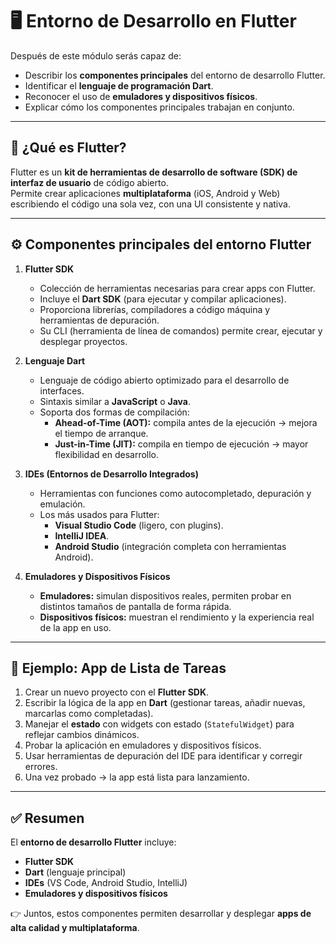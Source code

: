 # 🖥️ Entorno de Desarrollo en Flutter

Después de este módulo serás capaz de:  
- Describir los **componentes principales** del entorno de desarrollo Flutter.  
- Identificar el **lenguaje de programación Dart**.  
- Reconocer el uso de **emuladores y dispositivos físicos**.  
- Explicar cómo los componentes principales trabajan en conjunto.  

---

## 🔧 ¿Qué es Flutter?

Flutter es un **kit de herramientas de desarrollo de software (SDK) de interfaz de usuario** de código abierto.  
Permite crear aplicaciones **multiplataforma** (iOS, Android y Web) escribiendo el código una sola vez, con una UI consistente y nativa.

---

## ⚙️ Componentes principales del entorno Flutter

1. **Flutter SDK**  
   - Colección de herramientas necesarias para crear apps con Flutter.  
   - Incluye el **Dart SDK** (para ejecutar y compilar aplicaciones).  
   - Proporciona librerías, compiladores a código máquina y herramientas de depuración.  
   - Su CLI (herramienta de línea de comandos) permite crear, ejecutar y desplegar proyectos.

2. **Lenguaje Dart**  
   - Lenguaje de código abierto optimizado para el desarrollo de interfaces.  
   - Sintaxis similar a **JavaScript** o **Java**.  
   - Soporta dos formas de compilación:  
     - **Ahead-of-Time (AOT):** compila antes de la ejecución → mejora el tiempo de arranque.  
     - **Just-in-Time (JIT):** compila en tiempo de ejecución → mayor flexibilidad en desarrollo.  

3. **IDEs (Entornos de Desarrollo Integrados)**  
   - Herramientas con funciones como autocompletado, depuración y emulación.  
   - Los más usados para Flutter:  
     - **Visual Studio Code** (ligero, con plugins).  
     - **IntelliJ IDEA**.  
     - **Android Studio** (integración completa con herramientas Android).  

4. **Emuladores y Dispositivos Físicos**  
   - **Emuladores:** simulan dispositivos reales, permiten probar en distintos tamaños de pantalla de forma rápida.  
   - **Dispositivos físicos:** muestran el rendimiento y la experiencia real de la app en uso.  

---

## 📝 Ejemplo: App de Lista de Tareas

1. Crear un nuevo proyecto con el **Flutter SDK**.  
2. Escribir la lógica de la app en **Dart** (gestionar tareas, añadir nuevas, marcarlas como completadas).  
3. Manejar el **estado** con widgets con estado (`StatefulWidget`) para reflejar cambios dinámicos.  
4. Probar la aplicación en emuladores y dispositivos físicos.  
5. Usar herramientas de depuración del IDE para identificar y corregir errores.  
6. Una vez probado → la app está lista para lanzamiento.  

---

## ✅ Resumen

El **entorno de desarrollo Flutter** incluye:  
- **Flutter SDK**  
- **Dart** (lenguaje principal)  
- **IDEs** (VS Code, Android Studio, IntelliJ)  
- **Emuladores y dispositivos físicos**  

👉 Juntos, estos componentes permiten desarrollar y desplegar **apps de alta calidad y multiplataforma**.

